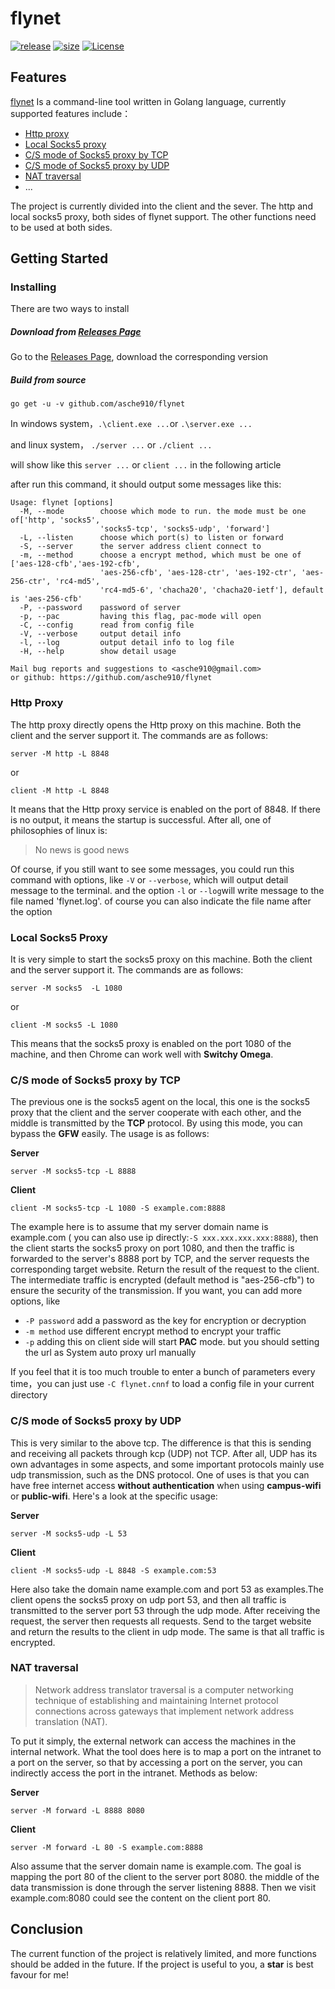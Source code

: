 # flynet 
[![release][1]][4]  [![size][2]][5] [![License][3]][6]
 
[1]: https://img.shields.io/github/v/release/asche910/flynet
[2]: https://img.shields.io/github/repo-size/asche910/flynet
[3]: https://img.shields.io/github/license/asche910/flynet
[4]: https://github.com/asche910/flynet/releases
[5]: https://github.com/asche910/flynet
[6]: https://github.com/asche910/flynet/blob/master/LICENSE



## Features
[flynet](https://github.com/asche910/flynet) Is a command-line tool written in Golang language, currently supported features include：

* [Http proxy](#Http-Proxy)
* [Local Socks5 proxy](#Local-Socks5-Proxy)
* [C/S mode of Socks5 proxy by TCP](#CS-mode-of-Socks5-proxy-by-TCP)
* [C/S mode of Socks5 proxy by UDP](#CS-mode-of-Socks5-proxy-by-UDP)
* [NAT traversal](#NAT-traversal)
* ...

The project is currently divided into the client and the sever. The http and local socks5 proxy, both sides of flynet support. The other functions need to be used at both sides.

## Getting Started
###  Installing
There are two ways to install

##### Download from [Releases Page](https://github.com/asche910/flynet/releases)
Go to the [Releases Page](https://github.com/asche910/flynet/releases), download the corresponding version


##### Build from source

```shell 
go get -u -v github.com/asche910/flynet
```
In windows system，```.\client.exe ...```or  ```.\server.exe ...```

and linux system， ```./server ...``` or ```./client ...```

will show like this ```server ...``` or ```client ...``` in the following article

after run this command, it should output some messages like this:
```
Usage: flynet [options]
  -M, --mode        choose which mode to run. the mode must be one of['http', 'socks5',
                    'socks5-tcp', 'socks5-udp', 'forward']
  -L, --listen      choose which port(s) to listen or forward
  -S, --server      the server address client connect to
  -m, --method      choose a encrypt method, which must be one of ['aes-128-cfb','aes-192-cfb',
                    'aes-256-cfb', 'aes-128-ctr', 'aes-192-ctr', 'aes-256-ctr', 'rc4-md5',
                    'rc4-md5-6', 'chacha20', 'chacha20-ietf'], default is 'aes-256-cfb'
  -P, --password    password of server
  -p, --pac         having this flag, pac-mode will open
  -C, --config      read from config file
  -V, --verbose     output detail info
  -l, --log         output detail info to log file
  -H, --help        show detail usage

Mail bug reports and suggestions to <asche910@gmail.com>
or github: https://github.com/asche910/flynet
```

### Http Proxy

The http proxy directly opens the Http proxy on this machine. Both the client and the server support it. The commands are as follows:

```
server -M http -L 8848 
```
or
```
client -M http -L 8848
```
It means that the Http proxy service is enabled on the port of 8848. If there is no output, it means the startup is successful. After all, one of philosophies of linux is:

> No news is good news 

Of course, if you still want to see some messages, you could run this command with options, like ```-V``` or ```--verbose```, which will output detail message to the terminal.
and the option ```-l``` or ```--log```will write message to the file named 'flynet.log'. of course you can also indicate the file name after the option

### Local Socks5 Proxy

It is very simple to start the socks5 proxy on this machine. Both the client and the server support it. The commands are as follows:

```
server -M socks5  -L 1080
```
or
```
client -M socks5 -L 1080
```
This means that the socks5 proxy is enabled on the port 1080 of the machine, and then Chrome can work well with **Switchy Omega**.

### C/S mode of Socks5 proxy by TCP

The previous one is the socks5 agent on the local, this one is the socks5 proxy that the client and the server cooperate with each other, and the middle is transmitted by the **TCP** protocol. 
By using this mode, you can bypass the **GFW** easily. The usage is as follows:

**Server**
```
server -M socks5-tcp -L 8888
```
**Client**
```
client -M socks5-tcp -L 1080 -S example.com:8888
```


The example here is to assume that my server domain name is example.com ( you can also use ip directly:`-S xxx.xxx.xxx.xxx:8888`), then the client starts the socks5 proxy on port 1080, 
and then the traffic is forwarded to the server's 8888 port by TCP, and the server requests the corresponding target website. Return the result of the request to the client.
The intermediate traffic is encrypted (default method is "aes-256-cfb") to ensure the security of the transmission.
If you want, you can add more options, like
 * ```-P password``` add a password as the key for encryption or decryption
 * ```-m method```   use different encrypt method to encrypt your traffic
 * ```-p```  adding this on client side will start **PAC** mode. but you should setting the url as System auto proxy url manually

If you feel that it is too much trouble to enter a bunch of parameters every time，you can just use ```-C flynet.cnnf``` to load a config file in your current directory

### C/S mode of Socks5 proxy by UDP

This is very similar to the above tcp. The difference is that this is sending and receiving all packets through kcp (UDP) not TCP.
After all, UDP has its own advantages in some aspects, and some important protocols mainly use udp transmission, such as the DNS protocol.
One of uses is that you can have free internet access **without authentication** when using **campus-wifi** or **public-wifi**.
Here's a look at the specific usage:

**Server**
```
server -M socks5-udp -L 53
```
**Client**
```
client -M socks5-udp -L 8848 -S example.com:53
```

Here also take the domain name example.com and port 53 as examples.The client opens the socks5 proxy on udp port 53, and then all traffic
 is transmitted to the server port 53 through the udp mode. After receiving the request, the server then requests all requests.
Send to the target website and return the results to the client in udp mode. The same is that all traffic is encrypted.

### NAT traversal

> Network address translator traversal is a computer networking technique of establishing and maintaining Internet protocol connections across gateways that implement network address translation (NAT).
  
To put it simply, the external network can access the machines in the internal network. What the tool does here is to map a port
 on the intranet to a port on the server, so that by accessing a port on the server, you can indirectly access the port in the intranet.
 Methods as below:

**Server**
```
server -M forward -L 8888 8080
```
**Client**
```
server -M forward -L 80 -S example.com:8888
```

Also assume that the server domain name is example.com. The goal is mapping the port 80 of the client to the server port 8080. the middle of the data transmission is done through the server listening 8888. 
Then we visit example.com:8080 could see the content on the client port 80.

## Conclusion

The current function of the project is relatively limited, and more functions should be added in the future.
If the project is useful to you, a **star** is best favour for me!
